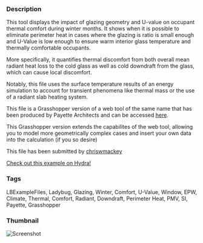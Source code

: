 ### Description 
This tool displays the impact of glazing geometry and U-value on occupant thermal comfort during winter months. It shows when it is possible to eliminate perimeter heat in cases where the glazing is ratio is small enough and U-Value is low enough to ensure warm interior glass temperature and thermally comfortable occupants.

More specifically, it quantifies thermal discomfort from both overall mean radiant heat loss to the cold glass as well as cold downdraft from the glass, which can cause local discomfort.

Notably, this file uses the surface temperature results of an energy simulation to account for transient phenomena like thermal mass or the use of a radiant slab heating system.

This file is a Grasshopper version of a web tool of the same name that has been produced by Payette Architects and can be accessed [here](http://www.payette.com/building-science/glazing-and-winter-comfort-tool/).

This Grasshopper version extends the capabilites of the web tool, allowing you to model more geometrically complex cases and insert your own data into the calculation (if you so desire)

This file has been submitted by [chriswmackey](https://github.com/chriswmackey)

[Check out this example on Hydra!](http://hydrashare.github.io/hydra/viewer?owner=chriswmackey&fork=hydra_2&id=Glazing_and_Winter_Comfort_Tool_with_Energy_Model)
### Tags 
LBExampleFiles, Ladybug, Glazing, Winter, Comfort, U-Value, Window, EPW, Climate, Thermal, Comfort, Radiant, Downdraft, Perimeter Heat, PMV, SI, Payette, Grasshopper
### Thumbnail 
![Screenshot](https://raw.githubusercontent.com/chriswmackey/hydra/master/Glazing_and_Winter_Comfort_Tool_with_Energy_Model/thumbnail.png)
